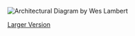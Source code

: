 ![Architectural Diagram by Wes Lambert](https://07329852658765148305.googlegroups.com/attach/7d2d2a570109c/sodia-bestpractices.png?part=0.1&view=1&vt=ANaJVrGm3oyuxGt39bvloTzboQUUyE10cYoacT9mZcRKrAOHLfQww3zy775kW3QdTp7LRJ7wojF0PqtOrFJz6KqHhWvWf0_O0y_jY8431mcvVKawYVOZnMM)
  
  
  
  
[Larger Version](https://07329852658765148305.googlegroups.com/attach/7d2d2a570109c/sodia-bestpractices.png?part=0.1&view=1&vt=ANaJVrEhzSRimX7zHdYUyutWaTOM9n0uznivsqB4unijuTsvMqg4rJr9iWDrwujcksjcCsY6Z6AEf2ytiMx2SFU15_1pHfy7aBImWSVxUeAepZTjw9ccHys)